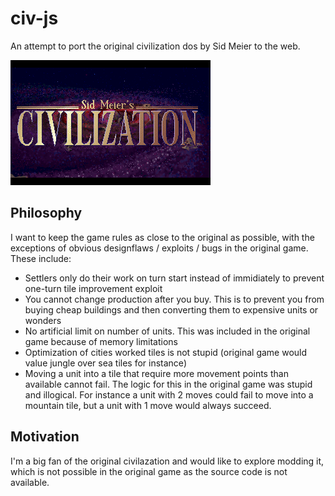 # civ-js

An attempt to port the original civilization dos by Sid Meier to the web.

![Civilization Title](civ_title.png)

## Philosophy

I want to keep the game rules as close to the original as possible, with the exceptions of obvious designflaws / exploits / bugs in the original game. These include:

- Settlers only do their work on turn start instead of immidiately to prevent one-turn tile improvement exploit
- You cannot change production after you buy. This is to prevent you from buying cheap buildings and then converting them to expensive units or wonders
- No artificial limit on number of units. This was included in the original game because of memory limitations
- Optimization of cities worked tiles is not stupid (original game would value jungle over sea tiles for instance)
- Moving a unit into a tile that require more movement points than available cannot fail. The logic for this in the original game was stupid and illogical. For instance a unit with 2 moves could fail to move into a mountain tile, but a unit with 1 move would always succeed.

## Motivation

I'm a big fan of the original civilazation and would like to explore modding it, which is not possible in the original game as the source code is not available.